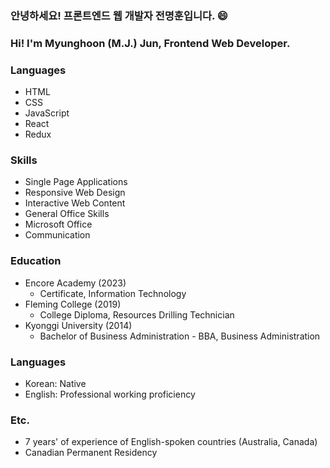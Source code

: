 ### 안녕하세요! 프론트엔드 웹 개발자 전명훈입니다. 😄
### Hi! I'm Myunghoon (M.J.) Jun, Frontend Web Developer.

<!--
**mjkorean/mjkorean** is a ✨ _special_ ✨ repository because its `README.md` (this file) appears on your GitHub profile.

Here are some ideas to get you started:

- 🔭 I’m currently working on ...
- 🌱 I’m currently learning ...
- 👯 I’m looking to collaborate on ...
- 🤔 I’m looking for help with ...
- 💬 Ask me about ...
- 📫 How to reach me: ...
- 😄 Pronouns: ...
- ⚡ Fun fact: ...
-->
### Languages
- HTML
- CSS
- JavaScript
- React
- Redux

### Skills
- Single Page Applications
- Responsive Web Design
- Interactive Web Content
- General Office Skills
- Microsoft Office
- Communication

### Education
- Encore Academy (2023)
  - Certificate, Information Technology
- Fleming College (2019)
  - College Diploma, Resources Drilling Technician
- Kyonggi University (2014)
  - Bachelor of Business Administration - BBA, Business Administration

### Languages
- Korean: Native
- English: Professional working proficiency

### Etc.
- 7 years' of experience of English-spoken countries (Australia, Canada)
- Canadian Permanent Residency
